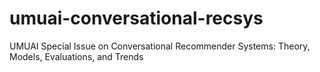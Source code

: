# umuai-conversational-recsys
UMUAI Special Issue on Conversational Recommender Systems: Theory, Models, Evaluations, and Trends
